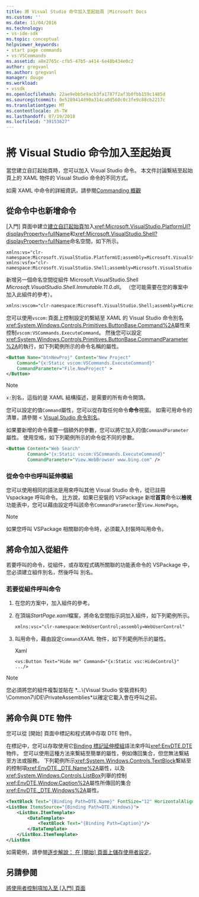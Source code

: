 ```yaml
---
title: 將 Visual Studio 命令加入至起始頁 |Microsoft Docs
ms.custom: ''
ms.date: 11/04/2016
ms.technology:
- vs-ide-sdk
ms.topic: conceptual
helpviewer_keywords:
- start page commands
- vs:VSCommands
ms.assetid: a8e2765c-cfb5-47b5-a414-6e48b434e0c2
author: gregvanl
ms.author: gregvanl
manager: douge
ms.workload:
- vssdk
ms.openlocfilehash: 22ae9ebb5e9acb3fa1787f2af3b0fbb159c1485d
ms.sourcegitcommit: 0e5289414d90a314ca0d560c0c3fe9c88cb2217c
ms.translationtype: MT
ms.contentlocale: zh-TW
ms.lasthandoff: 07/19/2018
ms.locfileid: "39153627"
---
```

# <a name="add-visual-studio-commands-to-a-start-page"></a>將 Visual Studio 命令加入至起始頁
當您建立自訂起始頁時，您可以加入 Visual Studio 命令。 本文件討論繫結至起始頁上的 XAML 物件的 Visual Studio 命令的不同方式。  
  
 如需 XAML 中命令的詳細資訊，請參閱[Commanding 概觀](/dotnet/framework/wpf/advanced/commanding-overview)  
  
## <a name="add-commands-from-the-command-well"></a>從命令中也新增命令  
 [入門] 頁面中建立[建立自訂起始頁](../extensibility/creating-a-custom-start-page.md)加入<xref:Microsoft.VisualStudio.PlatformUI?displayProperty=fullName>和<xref:Microsoft.VisualStudio.Shell?displayProperty=fullName>命名空間，如下所示。  
  
```  
xmlns:vs="clr-namespace:Microsoft.VisualStudio.PlatformUI;assembly=Microsoft.VisualStudio.Shell.14.0"  
xmlns:vsfx="clr-namespace:Microsoft.VisualStudio.Shell;assembly=Microsoft.VisualStudio.Shell.14.0"  
```  
  
 新增另一個命名空間從組件 Microsoft.VisualStudio.Shell *Microsoft.VisualStudio.Shell.Immutable.11.0.dll*。 （您可能需要在您的專案中加入此組件的參考）。  
  
```xml  
xmlns:vscom="clr-namespace:Microsoft.VisualStudio.Shell;assembly=Microsoft.VisualStudio.Shell.Immutable.11.0"  
```  
  
 您可以使用`vscom:`頁面上控制設定的繫結至 XAML 的 Visual Studio 命令別名<xref:System.Windows.Controls.Primitives.ButtonBase.Command%2A>屬性來控制`vscom:VSCommands.ExecuteCommand`。 然後您可以設定<xref:System.Windows.Controls.Primitives.ButtonBase.CommandParameter%2A>的執行，如下列範例所示的命令名稱的屬性。  
  
```xml  
<Button Name="btnNewProj" Content="New Project"   
    Command="{x:Static vscom:VSCommands.ExecuteCommand}"  
    CommandParameter="File.NewProject" >  
</Button>  
```  
  
> [!NOTE]
>  `x:`別名，這指的是 XAML 結構描述，是需要的所有命令開頭。  
  
 您可以設定的值`Command`屬性，您可以從存取任何命令**命令**視窗。 如需可用命令的清單，請參閱 < [Visual Studio 命令別名](../ide/reference/visual-studio-command-aliases.md)。  
  
 如果要新增的命令需要一個額外的參數，您可以將它加入的值`CommandParameter`屬性。 使用空格，如下列範例所示的命令從不同的參數。  
  
```xml  
<Button Content="Web Search"   
        Command="{x:Static vscom:VSCommands.ExecuteCommand}"  
        CommandParameter="View.WebBrowser www.bing.com" />  
```  
  
### <a name="call-extensions-from-the-command-well"></a>從命令中也呼叫延伸模組  
 您可以使用相同的語法是用來呼叫其他 Visual Studio 命令，從已註冊 Vspackage 呼叫命令。 比方說，如果已安裝的 VSPackage 新增**首頁**命令以**檢視**功能表中，您可以藉由設定呼叫該命令`CommandParameter`至`View.HomePage`。  
  
> [!NOTE]
>  如果您呼叫 VSPackage 相關聯的命令時，必須載入封裝時叫用命令。  
  
## <a name="add-commands-from-assemblies"></a>將命令加入從組件  
 若要呼叫的命令，從組件，或存取程式碼所關聯的功能表命令的 VSPackage 中，您必須建立組件別名，然後呼叫 別名。  
  
### <a name="to-call-a-command-from-an-assembly"></a>若要從組件呼叫命令  
  
1.  在您的方案中，加入組件的參考。  
  
2.  在頂端*StartPage.xaml*檔案，將命名空間指示詞加入組件，如下列範例所示。  
  
    ```xml  
    xmlns:vsc="clr-namespace:WebUserControl;assembly=WebUserControl"  
    ```  
  
3.  叫用命令，藉由設定`Command`XAML 物件，如下列範例所示的屬性。  
  
     Xaml  
  
    ```  
    <vs:Button Text="Hide me" Command="{x:Static vsc:HideControl}" .../>  
    ```  
  
> [!NOTE]
>  您必須將您的組件複製並貼在 *...\\{Visual Studio 安裝資料夾} \Common7\IDE\PrivateAssemblies\*以確定它載入會在呼叫之前。  
  
## <a name="add-commands-with-the-dte-object"></a>將命令與 DTE 物件  
 您可以從 [開始] 頁面中標記和程式碼中存取 DTE 物件。  
  
 在標記中，您可以存取使用它[Binding 標記延伸模組](/dotnet/framework/wpf/advanced/binding-markup-extension)語法來呼叫<xref:EnvDTE.DTE>物件。 您可以使用這種方法來繫結至簡單的屬性，例如傳回集合，但您無法繫結至方法或服務。 下列範例所示<xref:System.Windows.Controls.TextBlock>繫結至的控制項<xref:EnvDTE._DTE.Name%2A>屬性，以及<xref:System.Windows.Controls.ListBox>列舉的控制<xref:EnvDTE.Window.Caption%2A>屬性所傳回的集合<xref:EnvDTE._DTE.Windows%2A>屬性。  
  
```xml  
<TextBlock Text="{Binding Path=DTE.Name}" FontSize="12" HorizontalAlignment="Center"/>  
<ListBox ItemsSource="{Binding Path=DTE.Windows}">  
    <ListBox.ItemTemplate>  
        <DataTemplate>  
            <TextBlock Text="{Binding Path=Caption}"/>  
        </DataTemplate>  
    </ListBox.ItemTemplate>  
</ListBox  
```  
  
 如需範例，請參閱[逐步解說： 在 [開始] 頁面上儲存使用者設定](../extensibility/walkthrough-saving-user-settings-on-a-start-page.md)。  
  
## <a name="see-also"></a>另請參閱  
 [將使用者控制項加入至 [入門] 頁面](../extensibility/adding-user-control-to-the-start-page.md)